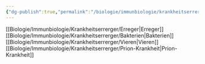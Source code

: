 ```yaml
---
{"dg-publish":true,"permalink":"/biologie/immunbiologie/krankheitserrerger/krankheitserreger/"}
---
```


[[Biologie/Immunbiologie/Krankheitserrerger/Erreger\|Erreger]]
[[Biologie/Immunbiologie/Krankheitserrerger/Bakterien\|Bakterien]]
[[Biologie/Immunbiologie/Krankheitserrerger/Vieren\|Vieren]]
[[Biologie/Immunbiologie/Krankheitserrerger/Prion-Krankheit\|Prion-Krankheit]]